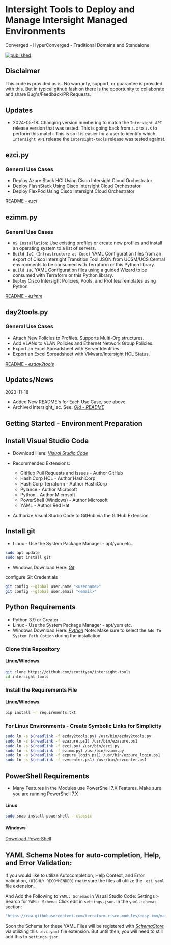 # Intersight Tools to Deploy and Manage Intersight Managed Environments
Converged - HyperConverged - Traditional Domains and Standalone

[![published](https://static.production.devnetcloud.com/codeexchange/assets/images/devnet-published.svg)](https://developer.cisco.com/codeexchange/github/repo/scotttyso/intersight_iac)

## Disclaimer

This code is provided as is.  No warranty, support, or guarantee is provided with this.  But in typical github fashion there is the opportunity to collaborate and share Bug's/Feedback/PR Requests.

## Updates

* 2024-05-18: Changing version numbering to match the `Intersight API` release version that was tested.  This is going back from `4.X` to `1.X` to perform this match.  This is so it is easier for a user to identify which `Intersight API` release the `intersight-tools` release was tested against.

## ezci.py

### General Use Cases
* Deploy Azure Stack HCI Using Cisco Intersight Cloud Orchestrator
* Deploy FlashStack Using Cisco Intersight Cloud Orchestrator
* Deploy FlexPod Using Cisco Intersight Cloud Orchestrator

[README - *ezci*](https://github.com/scotttyso/intersight-tools/blob/master/README.ezci.md)

## ezimm.py

### General Use Cases
* `OS Installation`: Use existing profiles or create new profiles and install an operating system to a list of servers.
* `Build IaC (Infrastructure as Code)` YAML Configuration files from an export of Cisco Intersight Transition Tool JSON from UCSM/UCS Central environments to be consumed with Terraform or this Python library.
* `Build IaC` YAML Configuration files using a guided Wizard to be consumed with Terraform or this Python library.
* `Deploy` Cisco Intersight Policies, Pools, and Profiles/Templates using Python

[README - *ezimm*](https://github.com/scotttyso/intersight-tools/blob/master/README.ezimm.md)

## day2tools.py

### General Use Cases
* Attach New Policies to Profiles.  Supports Multi-Org structures.
* Add VLANs to VLAN Policies and Ethernet Network Group Policies.
* Export an Excel Spreadsheet with Server Identities.
* Export an Excel Spreadsheet with VMware/Intersight HCL Status.

[README - *ezday2tools*](https://github.com/scotttyso/intersight-tools/blob/master/README.ezday2tools.md)

## Updates/News

2023-11-18
* Added New README's for Each Use Case, see above.
* Archived intersight_iac.  See: [*Old - README*](https://github.com/scotttyso/intersight-tools/blob/master/archive/README.md)

## Getting Started - Environment Preparation

## Install Visual Studio Code

- Download Here: [*Visual Studio Code*](https://code.visualstudio.com/Download)

- Recommended Extensions: 
  - GitHub Pull Requests and Issues - Author GitHub
  - HashiCorp HCL - Author HashiCorp
  - HashiCorp Terraform - Author HashiCorp
  - Pylance - Author Microsoft
  - Python - Author Microsoft
  - PowerShell (Windows) - Author Microsoft
  - YAML - Author Red Hat

- Authorize Visual Studio Code to GitHub via the GitHub Extension

## Install git

- Linux - Use the System Package Manager - apt/yum etc.

```bash
sudo apt update
sudo apt install git
```

- Windows Download Here: [*Git*](https://git-scm.com/download/win)

configure Git Credentials

```bash
git config --global user.name "<username>"   
git config --global user.email "<email>"
```

## Python Requirements

- Python 3.9 or Greater
- Linux - Use the System Package Manager - apt/yum etc.
- Windows Download Here: [*Python*](https://www.python.org/downloads/) 
  Note: Make sure to select the `Add To System Path Option` during the installation

### Clone this Repository

#### Linux/Windows

```bash
git clone https://github.com/scotttyso/intersight-tools
cd intersight-tools
```

### Install the Requirements File

#### Linux/Windows

```bash
pip install -r requirements.txt
```

### For Linux Environments - Create Symbolic Links for Simplicity

```bash
sudo ln -s $(readlink -f ezday2tools.py) /usr/bin/ezday2tools.py
sudo ln -s $(readlink -f ezazure.ps1) /usr/bin/ezazure.ps1
sudo ln -s $(readlink -f ezci.py) /usr/bin/ezci.py
sudo ln -s $(readlink -f ezimm.py) /usr/bin/ezimm.py
sudo ln -s $(readlink -f ezpure_login.ps1) /usr/bin/ezpure_login.ps1
sudo ln -s $(readlink -f ezvcenter.ps1) /usr/bin/ezvcenter.ps1
```

## PowerShell Requirements

- Many Features in the Modules use PowerShell 7.X Features.  Make sure you are running PowerShell 7.X

#### Linux

```bash
sudo snap install powershell --classic
```

#### Windows

[Download PowerShell](https://learn.microsoft.com/en-us/powershell/scripting/install/installing-powershell-on-windows)

## YAML Schema Notes for auto-completion, Help, and Error Validation:

If you would like to utilize Autocompletion, Help Context, and Error Validation, `(HIGHLY RECOMMENDED)` make sure the files all utilize the `.ezi.yaml` file extension.

And Add the Following to `YAML: Schemas` in Visual Studio Code: Settings > Search for `YAML: Schema`: Click edit in `settings.json`.  In the `yaml.schemas` section:

```bash
"https://raw.githubusercontent.com/terraform-cisco-modules/easy-imm/main/yaml_schema/easy-imm.json": "*.ezi.yaml"
```

Soon the Schema for these YAML Files will be registered with [*SchemaStore*](https://github.com/SchemaStore/schemastore/blob/master/src/api/json/catalog.json) via utilizing this `.ezi.yaml` file extension.  But until then, you will need to still add this to `settings.json`.

